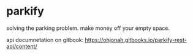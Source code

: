 # parkify
solving the parking problem. make money off your empty space.

api documnetation on gitbook:
https://ohjonah.gitbooks.io/parkify-rest-api/content/
